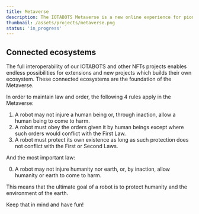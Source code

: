 ```yaml
---
title: Metaverse
description: The IOTABOTS Metaverse is a new online experience for pioneers.
thumbnail: /assets/projects/metaverse.png
status: 'in_progress'
---
```


## Connected ecosystems

The full interoperability of our IOTABOTS and other NFTs projects enables endless possibilities for extensions and new projects which builds their own ecosystem. These connected ecosystems are the foundation of the Metaverse.

In order to maintain law and order, the following 4 rules apply in the Metaverse:

1. A robot may not injure a human being or, through inaction, allow a human being to come to harm.
2. A robot must obey the orders given it by human beings except where such orders would conflict with the First Law.
3. A robot must protect its own existence as long as such protection does not conflict with the First or Second Laws.

And the most important law:

0. A robot may not injure humanity nor earth, or, by inaction, allow humanity or earth to come to harm.

This means that the ultimate goal of a robot is to protect humanity and the environment of the earth.

Keep that in mind and have fun!
